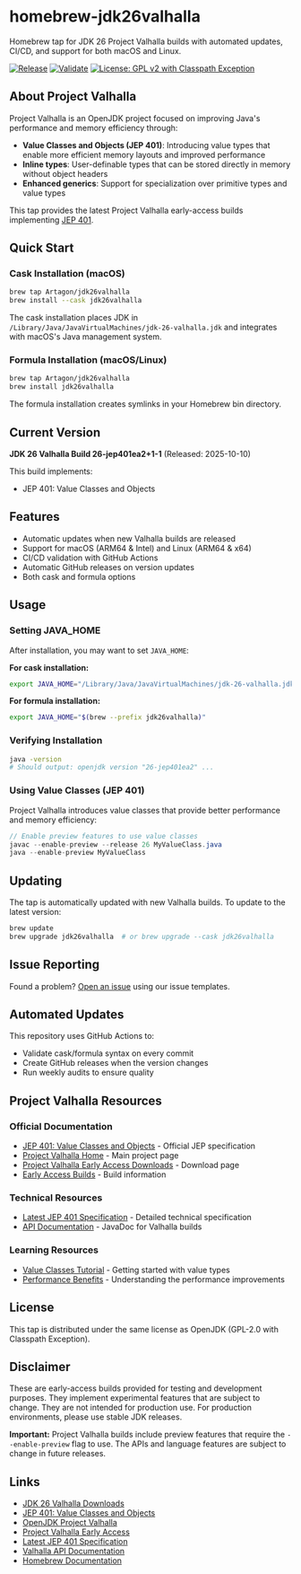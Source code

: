 # homebrew-jdk26valhalla

Homebrew tap for JDK 26 Project Valhalla builds with automated updates, CI/CD, and support for both macOS and Linux.

[![Release](https://github.com/Artagon/homebrew-jdk26valhalla/actions/workflows/release.yml/badge.svg)](https://github.com/Artagon/homebrew-jdk26valhalla/actions/workflows/release.yml)
[![Validate](https://github.com/Artagon/homebrew-jdk26valhalla/actions/workflows/validate.yml/badge.svg)](https://github.com/Artagon/homebrew-jdk26valhalla/actions/workflows/validate.yml)
[![License: GPL v2 with Classpath Exception](https://img.shields.io/badge/License-GPL_v2--with--Classpath--Exception-blue.svg)](https://openjdk.java.net/legal/gplv2+ce.html)

## About Project Valhalla

Project Valhalla is an OpenJDK project focused on improving Java's performance and memory efficiency through:
- **Value Classes and Objects (JEP 401)**: Introducing value types that enable more efficient memory layouts and improved performance
- **Inline types**: User-definable types that can be stored directly in memory without object headers
- **Enhanced generics**: Support for specialization over primitive types and value types

This tap provides the latest Project Valhalla early-access builds implementing [JEP 401](https://openjdk.org/jeps/401).

## Quick Start

### Cask Installation (macOS)

```bash
brew tap Artagon/jdk26valhalla
brew install --cask jdk26valhalla
```

The cask installation places JDK in `/Library/Java/JavaVirtualMachines/jdk-26-valhalla.jdk` and integrates with macOS's Java management system.

### Formula Installation (macOS/Linux)

```bash
brew tap Artagon/jdk26valhalla
brew install jdk26valhalla
```

The formula installation creates symlinks in your Homebrew bin directory.

## Current Version

**JDK 26 Valhalla Build 26-jep401ea2+1-1** (Released: 2025-10-10)

This build implements:
- JEP 401: Value Classes and Objects

## Features

- Automatic updates when new Valhalla builds are released
- Support for macOS (ARM64 & Intel) and Linux (ARM64 & x64)
- CI/CD validation with GitHub Actions
- Automatic GitHub releases on version updates
- Both cask and formula options

## Usage

### Setting JAVA_HOME

After installation, you may want to set `JAVA_HOME`:

**For cask installation:**
```bash
export JAVA_HOME="/Library/Java/JavaVirtualMachines/jdk-26-valhalla.jdk/Contents/Home"
```

**For formula installation:**
```bash
export JAVA_HOME="$(brew --prefix jdk26valhalla)"
```

### Verifying Installation

```bash
java -version
# Should output: openjdk version "26-jep401ea2" ...
```

### Using Value Classes (JEP 401)

Project Valhalla introduces value classes that provide better performance and memory efficiency:

```java
// Enable preview features to use value classes
javac --enable-preview --release 26 MyValueClass.java
java --enable-preview MyValueClass
```

## Updating

The tap is automatically updated with new Valhalla builds. To update to the latest version:

```bash
brew update
brew upgrade jdk26valhalla  # or brew upgrade --cask jdk26valhalla
```

## Issue Reporting

Found a problem? [Open an issue](https://github.com/Artagon/homebrew-jdk26valhalla/issues/new/choose) using our issue templates.

## Automated Updates

This repository uses GitHub Actions to:
- Validate cask/formula syntax on every commit
- Create GitHub releases when the version changes
- Run weekly audits to ensure quality

## Project Valhalla Resources

### Official Documentation
- [JEP 401: Value Classes and Objects](https://openjdk.org/jeps/401) - Official JEP specification
- [Project Valhalla Home](https://openjdk.org/projects/valhalla/) - Main project page
- [Project Valhalla Early Access Downloads](https://jdk.java.net/valhalla/) - Download page
- [Early Access Builds](https://openjdk.org/projects/valhalla/early-access) - Build information

### Technical Resources
- [Latest JEP 401 Specification](http://cr.openjdk.java.net/~dlsmith/jep401/latest) - Detailed technical specification
- [API Documentation](https://download.java.net/java/early_access/valhalla/26/docs/api/) - JavaDoc for Valhalla builds

### Learning Resources
- [Value Classes Tutorial](https://openjdk.org/projects/valhalla/) - Getting started with value types
- [Performance Benefits](https://openjdk.org/projects/valhalla/) - Understanding the performance improvements

## License

This tap is distributed under the same license as OpenJDK (GPL-2.0 with Classpath Exception).

## Disclaimer

These are early-access builds provided for testing and development purposes. They implement experimental features that are subject to change. They are not intended for production use. For production environments, please use stable JDK releases.

**Important:** Project Valhalla builds include preview features that require the `--enable-preview` flag to use. The APIs and language features are subject to change in future releases.

## Links

- [JDK 26 Valhalla Downloads](https://jdk.java.net/valhalla/)
- [JEP 401: Value Classes and Objects](https://openjdk.org/jeps/401)
- [OpenJDK Project Valhalla](https://openjdk.org/projects/valhalla/)
- [Project Valhalla Early Access](https://openjdk.org/projects/valhalla/early-access)
- [Latest JEP 401 Specification](http://cr.openjdk.java.net/~dlsmith/jep401/latest)
- [Valhalla API Documentation](https://download.java.net/java/early_access/valhalla/26/docs/api/)
- [Homebrew Documentation](https://docs.brew.sh/)
